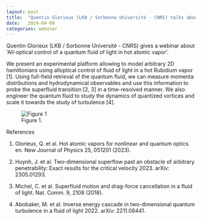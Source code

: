 ```yaml
---
layout: post
title:  "Quentin Glorieux (LKB / Sorbonne Université - CNRS) talks about 'All-optical control of a quantum fluid of light in hot atomic vapor'"
date:   2024-04-09
categories: webinar
---
```

Quentin Glorieux (LKB / Sorbonne Université - CNRS) gives a webinar about 'All-optical control of a quantum fluid of light in hot atomic vapor'.

We present an experimental platform allowing to model arbitrary 2D hamiltonians using alloptical
control of fluid of light in a hot Rubidium vapor [1]. Using full-field retrieval of the
quantum fluid, we can measure momenta distributions and hydrodynamical observables and
use this information to probe the superfluid transition [2, 3] in a time-resolved manner. We also
engineer the quantum fluid to study the dynamics of quantized vortices and scale it towards
the study of turbulence [4].

<figure>
  <img src="https://uk-quantum-fluids-network.github.io/webinars/Figure_QuentinGlorieux.png" alt="Figure 1">
  <figcaption>Figure 1.</figcaption>
</figure>

References

1. Glorieux, Q. et al. Hot atomic vapors for nonlinear and quantum optics. en. New Journal
of Physics 25, 051201 (2023).

2. Huynh, J. et al. Two-dimensional superflow past an obstacle of arbitrary penetrability: Exact
results for the critical velocity 2023. arXiv: 2305.01293.

3. Michel, C. et al. Superfluid motion and drag-force cancellation in a fluid of light. Nat.
Comm. 9, 2108 (2018).

4. Abobaker, M. et al. Inverse energy cascade in two-dimensional quantum turbulence in a
fluid of light 2022. arXiv: 2211.08441.
